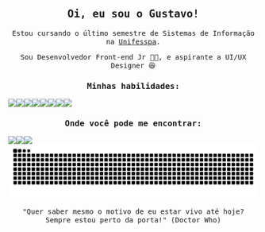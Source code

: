 
<h2 align="center"><samp>Oi, eu sou o Gustavo!</samp></h2>

<p align="center"><samp>Estou cursando o último semestre de Sistemas de Informação na <a href="https://www.unifesspa.edu.br/">Unifesspa</a>.</samp></p>
<p align="center"><samp>Sou Desenvolvedor Front-end Jr 👨‍💻, e aspirante a UI/UX Designer 😆</samp></p>

<h3 align="center"><samp>Minhas habilidades:</samp></h3>

<div style="width: 100%; display: flex;" align="center">
  <img src="https://img.shields.io/badge/-HTML5-grey?style=flat-square&logo=HTML5&logoColor=white&labelColor=E34F26" />
  <img src="https://img.shields.io/badge/-CSS3-grey?style=flat-square&logo=CSS3&logoColor=white&labelColor=1572B6" />
  <img src="https://img.shields.io/badge/-Javascript-grey?style=flat-square&logo=Javascript&logoColor=black&labelColor=F7DF1E" />
  <img src="https://img.shields.io/badge/-TypeScript-grey?style=flat-square&logo=TypeScript&logoColor=white&labelColor=3178C6" />
  <img src="https://img.shields.io/badge/-React-grey?style=flat-square&logo=React&logoColor=black&labelColor=61DAFB" />
  <img src="https://img.shields.io/badge/-Chakra%20UI-grey?style=flat-square&logo=Chakra-UI&logoColor=white&labelColor=319795" />
  <img src="https://img.shields.io/badge/-styled--components-grey?style=flat-square&logo=styled-components&logoColor=black&labelColor=DB7093" />
  <img src="https://img.shields.io/badge/-Sass-grey?style=flat-square&logo=SASS&logoColor=white&labelColor=CC6699" />
</div>

<h3 align="center"><samp>Onde você pode me encontrar:</samp></h3>

<div style="width: 100%; display: flex;" align="center">
  <img src="https://img.shields.io/badge/Gmail-D14836?style=for-the-badge&logo=gmail&logoColor=white&link=mailto:gustavocrvl42@gmail.com" />
  <img src="https://img.shields.io/badge/-LinkedIn-blue?style=for-the-badge&logo=Linkedin&logoColor=white&link=https://www.linkedin.com/in/gustavocrvls/" />
  <img src="https://img.shields.io/badge/-Instagram-E4405F?style=for-the-badge&logo=Instagram&logoColor=white&link=https://www.instagram.com/gustavocrvls/" />
</div>

<div align="center">
  <img src="https://github.com/gustavocrvls/gustavocrvls/blob/output/github-contribution-grid-snake.svg">
</div>

<p align="center">
  <samp>
    "Quer saber mesmo o motivo de eu estar vivo até hoje? Sempre estou perto da porta!" (Doctor Who)
  </samp>
</p>
